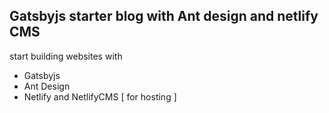 ## Gatsbyjs starter blog with Ant design and netlify CMS


start building websites with 

- Gatsbyjs 
- Ant Design
- Netlify and NetlifyCMS [ for hosting ]

